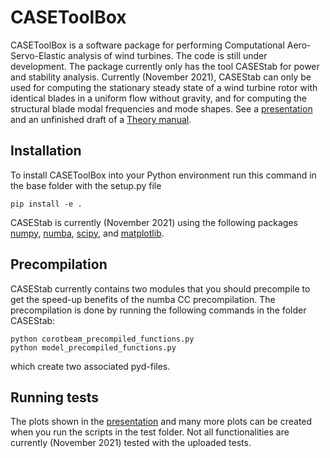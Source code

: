 # CASEToolBox

CASEToolBox is a software package for performing Computational Aero-Servo-Elastic analysis of wind turbines. The code is still under development. The package currently only has the tool CASEStab for power and stability analysis. Currently (November 2021), CASEStab can only be used for computing the stationary steady state of a wind turbine rotor with identical blades in a uniform flow without gravity, and for computing the structural blade modal frequencies and mode shapes. See a [presentation](./casetoolbox/casestab/docs/CASEStab.pdf) and an unfinished draft of a [Theory manual](./casetoolbox/casestab/docs/theory_manual.pdf).

## Installation

To install CASEToolBox into your Python environment run this command in the base folder with the setup.py file
```
pip install -e .
```
CASEStab is currently (November 2021) using the following packages [numpy](https://github.com/numpy/numpy), [numba](https://github.com/numba/numba), [scipy](https://github.com/scipy/scipy), and [matplotlib](https://github.com/matplotlib/matplotlib).

## Precompilation

CASEStab currently contains two modules that you should precompile to get the speed-up benefits of the numba CC precompilation. The precompilation is done by running the following commands in the folder CASEStab:
```
python corotbeam_precompiled_functions.py
python model_precompiled_functions.py
```
which create two associated pyd-files.

## Running tests

The plots shown in the [presentation](./casetoolbox/casestab/docs/CASEStab.pdf) and many more plots can be created when you run the scripts in the test folder. Not all functionalities are currently (November 2021) tested with the uploaded tests.
